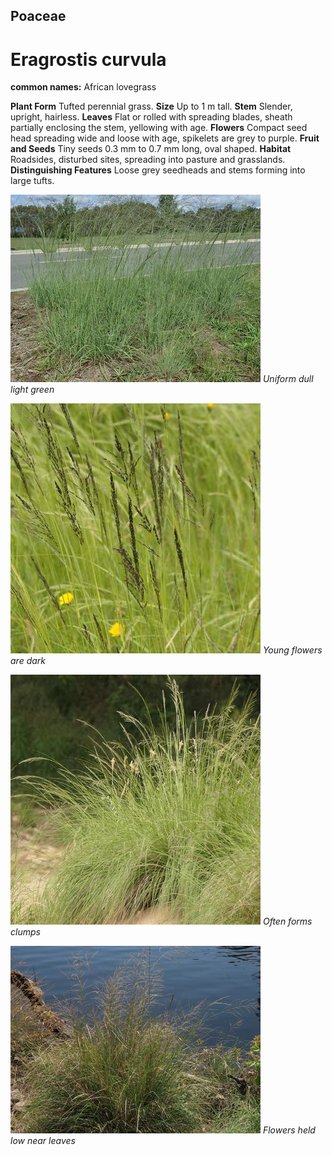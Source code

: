 ## Poaceae
# Eragrostis curvula
**common names:** African lovegrass

**Plant Form** Tufted perennial grass. **Size** Up to 1 m tall. **Stem** Slender, upright, hairless. **Leaves** Flat or rolled with spreading blades, sheath partially enclosing the stem, yellowing with age. **Flowers** Compact seed head spreading wide and loose with age, spikelets are grey to purple. **Fruit and Seeds** Tiny seeds 0.3 mm to 0.7 mm long, oval shaped. **Habitat** Roadsides, disturbed sites, spreading into pasture and grasslands. **Distinguishing Features** Loose grey seedheads and stems forming into large tufts.


![Uniform dull light green](65_P3094115.jpg)
   *Uniform dull light green* 

![Young flowers are dark](68160_P1000130.jpg)
   *Young flowers are dark* 

![Often forms clumps](68210_P1000180.jpg)
   *Often forms clumps* 

![Flowers held low near leaves](503_IMG_5578.jpg)
   *Flowers held low near leaves* 

